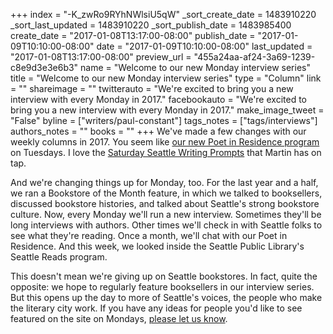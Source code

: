 +++
index = "-K_zwRo9RYhNWlsiU5qW"
_sort_create_date = 1483910220
_sort_last_updated = 1483910220
_sort_publish_date = 1483985400
create_date = "2017-01-08T13:17:00-08:00"
publish_date = "2017-01-09T10:10:00-08:00"
date = "2017-01-09T10:10:00-08:00"
last_updated = "2017-01-08T13:17:00-08:00"
preview_url = "455a24aa-af24-3a69-1239-c8e9d3e3e6b3"
name = "Welcome to our new Monday interview series"
title = "Welcome to our new Monday interview series"
type = "Column"
link = ""
shareimage = ""
twitterauto = "We're excited to bring you a new interview with every Monday in 2017."
facebookauto = "We're excited to bring you a new interview with every Monday in 2017."
make_image_tweet = "False"
byline = ["writers/paul-constant"]
tags_notes = ["tags/interviews"]
authors_notes = ""
books = ""
+++
We've made a few changes with our weekly columns in 2017. You seem like [our new Poet in Residence program](http://www.seattlereviewofbooks.com/notes/2017/01/03/introducing-our-new-poet-in-residence-program/) on Tuesdays. I love the [Saturday Seattle Writing Prompts](http://www.seattlereviewofbooks.com/notes/2017/01/07/seattle-writing-prompt-the-pyramid-atop-the-skyscraper/) that Martin has on tap.

And we're changing things up for Monday, too. For the last year and a half, we ran a Bookstore of the Month feature, in which we talked to booksellers, discussed bookstore histories, and talked about Seattle's strong bookstore culture. Now, every Monday we'll run a new interview. Sometimes they'll be long interviews with authors. Other times we'll check in with Seattle folks to see what they're reading. Once a month, we'll chat with our Poet in Residence. And this week, we looked inside the Seattle Public Library's Seattle Reads program.

This doesn't mean we're giving up on Seattle bookstores. In fact, quite the opposite: we hope to regularly feature booksellers in our interview series. But this opens up the day to more of Seattle's voices, the people who make the literary city work. If you have any ideas for people you'd like to see featured on the site on Mondays, [please let us know](http://www.seattlereviewofbooks.com/about/).